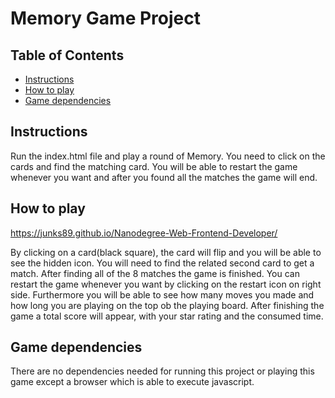 # Memory Game Project

## Table of Contents

* [Instructions](#instructions)
* [How to play](#Howtoplay)
* [Game dependencies](#GameDependancies)


## Instructions

Run the index.html file and play a round of Memory. You need to click on the cards and find the matching card. You will be able to restart the game whenever you want and after you found all the matches the game will end.

 
## How to play

https://junks89.github.io/Nanodegree-Web-Frontend-Developer/

By clicking on a card(black square), the card will flip and you will be able to see the hidden icon. You will need to find the related second card to get a match. After finding all of the 8 matches the game is finished. You can restart the game whenever you want by clicking on the restart icon on right side. Furthermore you will be able to see how many moves you made and how long you are playing on the top ob the playing board. After finishing the game a total score will appear, with your star rating and the consumed time. 

## Game dependencies

There are no dependencies needed for running this project or playing this game except a browser which is able to execute javascript.
